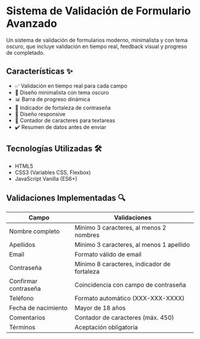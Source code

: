 # Sistema de Validación de Formulario Avanzado


Un sistema de validación de formularios moderno, minimalista y con tema oscuro, que incluye validación en tiempo real, feedback visual y progreso de completado.

## Características ✨

- ✅ Validación en tiempo real para cada campo
- 🎨 Diseño minimalista con tema oscuro
- 📊 Barra de progreso dinámica
- 🔐 Indicador de fortaleza de contraseña
- 📱 Diseño responsive
- 📝 Contador de caracteres para textareas
- ✔️ Resumen de datos antes de enviar

## Tecnologías Utilizadas 🛠️

- HTML5
- CSS3 (Variables CSS, Flexbox)
- JavaScript Vanilla (ES6+)

## Validaciones Implementadas 🔍

| Campo               | Validaciones                                                                 |
|---------------------|-----------------------------------------------------------------------------|
| Nombre completo     | Mínimo 3 caracteres, al menos 2 nombres                                    |
| Apellidos           | Mínimo 3 caracteres, al menos 1 apellido                                   |
| Email               | Formato válido de email                                                    |
| Contraseña          | Mínimo 8 caracteres, indicador de fortaleza                                |
| Confirmar contraseña| Coincidencia con campo de contraseña                                       |
| Teléfono            | Formato automático (XXX-XXX-XXXX)                                          |
| Fecha de nacimiento | Mayor de 18 años                                                           |
| Comentarios         | Contador de caracteres (máx. 450)                                          |
| Términos            | Aceptación obligatoria                                                     |
